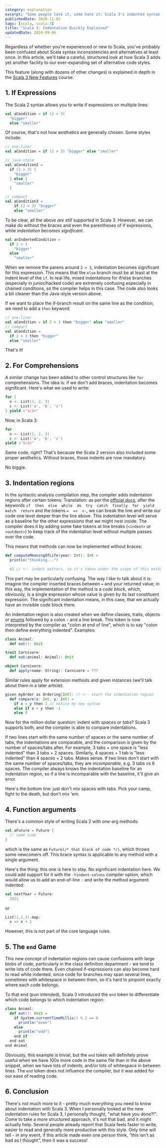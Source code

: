 ```yaml
---
category: explanation
excerpt: "Some people love it, some hate it: Scala 3's indented syntax might surprise you with its potential to enhance your code structure"
publishedDate: 2020-11-02
tags: [scala, scala-3]
title: "Scala 3: Indentation Quickly Explained"
updatedDate: 2024-09-06
---
```


Regardless of whether you're experienced or new to Scala, you've probably been confused about Scala syntax inconsistencies and alternatives at least once. In this article, we'll take a careful, structured look at how Scala 3 adds yet another facility to our ever-expanding set of alternative code styles.

This feature (along with dozens of other changes) is explained in depth in the [Scala 3 New Features](/courses/scala-3-new-features) course.

## 1. If Expressions

The Scala 2 syntax allows you to write if expressions on multiple lines:

```scala
val aCondition = if (2 > 3)
  "bigger"
  else "smaller"
```

Of course, that's not how aesthetics are generally chosen. Some styles include:

```scala
// one-liner
val aCondition = if (2 > 3) "bigger" else "smaller"

// java-style
val aCondition2 =
  if (2 > 3) {
    "bigger"
  } else {
    "smaller"
  }

// compact
val aCondition3 =
    if (2 > 3) "bigger"
    else "smaller"
```

To be clear, all the above _are still supported_ in Scala 3. However, we can make do without the braces and even the parentheses of if expressions, while _indentation becomes significant_.

```scala
val anIndentedCondition =
  if 2 > 3
    "bigger"
  else
    "smaller"
```

When we remove the parens around `2 > 3`, indentation becomes significant for this expression. This means that the `else` branch must be at least at the indent level of the `if`. In real life, mixed indentations for if/else branches (especially in junior/hacked code) are extremely confusing especially in chained conditions, so the compiler helps in this case. The code also looks a bit cleaner than the Java-style version above.

If we want to place the if-branch result on the same line as the condition, we need to add a `then` keyword:

```scala
// one-liner
val aCondition = if 2 > 3 then "bigger" else "smaller"
// compact
val aCondition =
  if 2 > 3 then "bigger"
  else "smaller"
```

That's it!

## 2. For Comprehensions

A similar change has been added to other control structures like `for` comprehensions. The idea is: if we don't add braces, indentation becomes significant. Here's what we used to write:

```scala
for {
  n <- List(1, 2, 3)
  c <- List('a', 'b', 'c')
} yield s"$c$n"
```

Now, in Scala 3:

```scala
for
  n <- List(1, 2, 3)
  c <- List('a', 'b', 'c')
yield s"$c$n"
```

Same code, right? That's because the Scala 2 version also included some proper aesthetics. Without braces, those indents are now mandatory.

No biggie.

## 3. Indentation regions

In the syntactic analysis compilation step, the compiler adds indentation regions after certain tokens. Translation: as per the [official docs](http://dotty.epfl.ch/docs/reference/other-new-features/indentation.html#optional-braces), after the keywords `if  then  else  while  do  try  catch  finally  for  yield  match  return` and the tokens `=  =>  <-`, we can break the line and write our code one level deeper than the line above. This indentation level will serve as a baseline for the other expressions that we might nest inside. The compiler does it by adding some fake tokens at line breaks (`<indent>` or `<outdent>`) to keep track of the indentation level without multiple passes over the code.

This means that methods can now be implemented without braces:

```scala
def computeMeaningOfLife(year: Int): Int =
  println("thinking...")

  42 // <-- indent matters, so it's taken under the scope of this method
```

This part may be particularly confusing. The way I like to talk about it is: imagine the compiler inserted braces between `=` and your returned value; in this way, the implementation of the method is a _code block_, which, obviously, is a single expression whose value is given by its last constituent expression. The significant indentation means, in this case, that we actually have an invisible code block there.

An indentation region is also created when we define classes, traits, objects or [enums](/articles/enums-in-scala-3) followed by a colon `:` and a line break. This token is now interpreted by the compiler as "colon at end of line", which is to say "colon then define everything indented". Examples:

```scala
class Animal:
  def eat(): Unit

trait Carnivore:
  def eat(animal: Animal): Unit

object Carnivore:
  def apply(name: String): Carnivore = ???
```

Similar rules apply for extension methods and given instances (we'll talk about them in a later article):

```scala
given myOrder as Ordering[Int]: // <-- start the indentation region
  def compare(x: Int, y: Int) =
    if x < y then 1 // notice my new syntax
    else if x > y then -1
    else 0
```

Now for the million dollar question: indent with _spaces or tabs_? Scala 3 supports both, and the compiler is able to compare indentations.

If two lines start with the same number of spaces or the same number of tabs, the indentations are comparable, and the comparison is given by the number of spaces/tabs after. For example, 3 tabs + one space is "less indented" than 3 tabs + 2 spaces. Similarly, 4 spaces + 1 tab is "less indented" than 4 spaces + 2 tabs. Makes sense. If two lines don't start with the same number of spaces/tabs, they are _incomparable_, e.g. 3 tabs vs 6 spaces. The compiler always knows the indentation baseline for an indentation region, so if a line is incomparable with the baseline, it'll give an error.

Here's the bottom line: just don't mix spaces with tabs. Pick your camp, fight to the death, but don't mix 'em.

## 4. Function arguments

There's a common style of writing Scala 2 with one-arg methods:

```scala
val aFuture = Future {
  // some code
}
```

which is the same as `Future(/* that block of code */)`, which throws some newcomers off. This brace syntax is applicable to any method with a single argument.

Here's the thing: this one is here to stay. No significant indentation here. We could add support for it with the `-Yindent-colons` compiler option, which would allow us to add an end-of-line `:` and write the method argument indented:

```scala
val nextYear = Future:
  2021
```

or

```scala
List(1,2,3).map:
  x => x + 1
```

However, this is not part of the core language rules.

## 5. The `end` Game

This new concept of indentation regions can cause confusions with large blobs of code, particularly in the class definition department - we tend to write lots of code there. Even chained if-expressions can also become hard to read while indented, since code for branches may span several lines, sometimes with whitespace in between them, so it's hard to pinpoint exactly where each code belongs.

To that end (pun intended), Scala 3 introduced the `end` token to differentiate which code belongs to which indentation region:

```scala
class Animal:
  def eat(): Unit =
    if System.currentTimeMillis() % 2 == 0
      println("even")
    else
      println("odd")
    end if
  end eat
end Animal
```

Obviously, this example is trivial, but the `end` token will definitely prove useful when we have 100x more code in the same file than in the above snippet, when we have lots of indents, and/or lots of whitespace in between lines. The `end` token does not influence the compiler, but it was added for our ease of reading code.

## 6. Conclusion

There's not much more to it - pretty much everything you need to know about indentation with Scala 3. When I personally looked at the new indentation rules for Scala 3, I personally thought, "what have you done?!". Come to take a more structured approach, it's not that bad, and it might actually help. Several people already report that Scala feels faster to write, easier to read and generally more productive with this style. Only time will tell - in any event, if this article made even one person think, "this isn't as bad as I thought", then it was a success!
